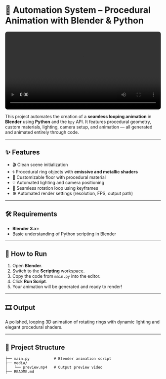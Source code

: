 # 🔄 Automation System – Procedural Animation with Blender & Python

<video src="media/preview.mp4" controls width="100%" style="border-radius: 8px;"></video>

This project automates the creation of a **seamless looping animation** in **Blender** using **Python** and the `bpy` API. It features procedural geometry, custom materials, lighting, camera setup, and animation — all generated and animated entirely through code.

---

## ✨ Features

- 🎬 Clean scene initialization  
- 🌀 Procedural ring objects with **emissive and metallic shaders**  
- 🪩 Customizable floor with procedural material  
- 💡 Automated lighting and camera positioning  
- 🔁 Seamless rotation loop using keyframes  
- ⚙️ Automated render settings (resolution, FPS, output path)

---

## 🛠 Requirements

- **Blender 3.x+**
- Basic understanding of Python scripting in Blender

---

## 🚀 How to Run

1. Open **Blender**.
2. Switch to the **Scripting** workspace.
3. Copy the code from `main.py` into the editor.
4. Click **Run Script**.
5. Your animation will be generated and ready to render!

---

## 🎞 Output

A polished, looping 3D animation of rotating rings with dynamic lighting and elegant procedural shaders.

---

## 📁 Project Structure

```plaintext
├── main.py           # Blender animation script
├── media/
│   └── preview.mp4   # Output preview video
├── README.md

